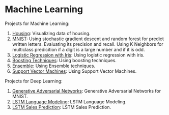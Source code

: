 # Machine Learning

Projects for Machine Learning:

1. [Housing](https://github.com/kashmawy/ml_housing/blob/master/Housing.ipynb): Visualizing data of housing.
2. [MNIST](https://github.com/kashmawy/ml_random_forest/blob/master/MNIST.ipynb): Using stochastic gradient descent and random forest for predict written letters. Evaluating its precision and recall. Using K Neighbors for multiclass predicition if a digit is a large number and if it is odd.
3. [Logistic Regression with Iris](https://github.com/kashmawy/ml_logistic_regression/blob/master/iris_logistic_regression.ipynb): Using logistic regression with iris.
4. [Boosting Techniques](https://github.com/kashmawy/ml_boosting/blob/master/Boosting.ipynb): Using boosting techniques.
5. [Ensemble](https://github.com/kashmawy/ml_ensemble/blob/master/Ensemble.ipynb): Using Ensemble techniques.
6. [Support Vector Machines](https://github.com/kashmawy/ml_svm/blob/master/SVM.ipynb): Using Support Vector Machines.

Projects for Deep Learning:

1. [Generative Adversarial Networks](https://github.com/kashmawy/ml_gan/): Generative Adversarial Networks for MNIST.
2. [LSTM Language Modeling](https://github.com/kashmawy/ml_lstm_language_modeling): LSTM Language Modeling.
3. [LSTM Sales Prediction](https://github.com/kashmawy/ml_lstm_sales_prediction): LSTM Sales Prediction.
